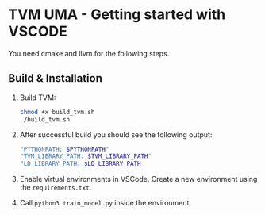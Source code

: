 # TVM UMA - Getting started with VSCODE
You need cmake and llvm for the following steps.

## Build & Installation
1. Build TVM:

    ```bash
    chmod +x build_tvm.sh
    ./build_tvm.sh
    ```

2. After successful build you should see the following output:
    ```bash
    "PYTHONPATH: $PYTHONPATH"
    "TVM_LIBRARY_PATH: $TVM_LIBRARY_PATH"
    "LD_LIBRARY_PATH: $LD_LIBRARY_PATH
    ```

3. Enable virtual environments in VSCode. Create a new environment using the `requirements.txt`.

4. Call `python3 train_model.py` inside the environment.


